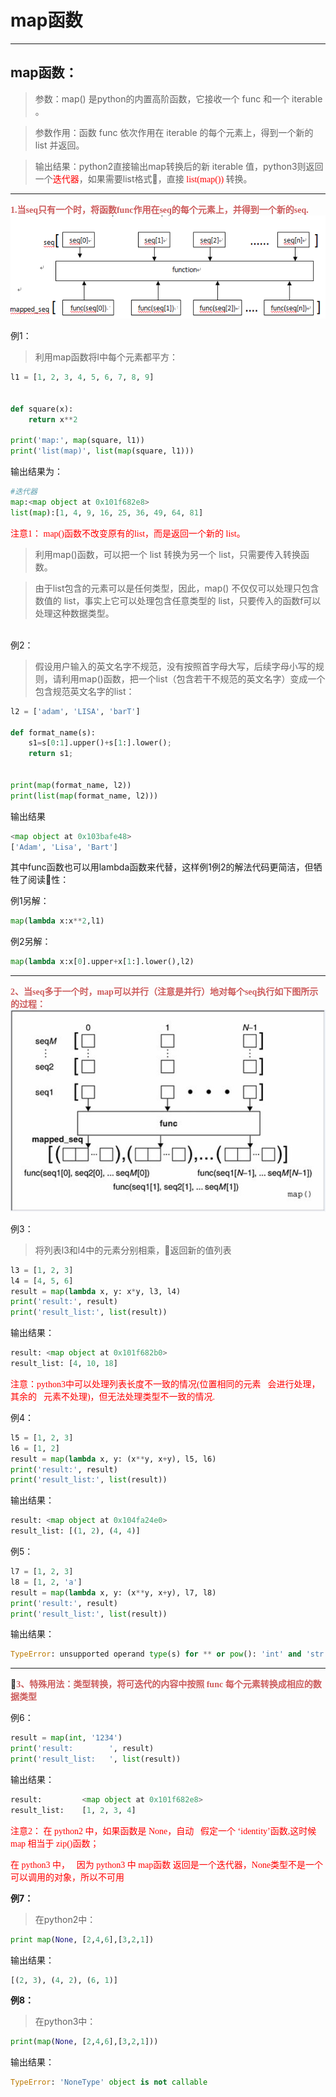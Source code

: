 # map函数
-------


## map函数：

> 参数：map() 是python的内置高阶函数，它接收一个 func 和一个 iterable 。

>  参数作用：函数 func 依次作用在 iterable 的每个元素上，得到一个新的 list 并返回。

> 输出结果：python2直接输出map转换后的新 iterable 值，python3则返回一个<font color=red face="微软雅黑">迭代器</font>，如果需要list格式，直接<font color=red face="微软雅黑"> list(map()) </font>转换。

- - -

**<font color=indianred face="微软雅黑">1.当seq只有一个时，将函数func作用在seq的每个元素上，并得到一个新的seq.</font>**
<br/>
![map原理1](./image/01_map函数/map原理1.png)
<br/>

例1：
> 利用map函数将l中每个元素都平方：

```python
l1 = [1, 2, 3, 4, 5, 6, 7, 8, 9]


def square(x):
    return x**2

print('map:', map(square, l1))
print('list(map)', list(map(square, l1)))
```
输出结果为：

```python
#迭代器
map:<map object at 0x101f682e8>
list(map):[1, 4, 9, 16, 25, 36, 49, 64, 81]
```


<font color=red face="微软雅黑">注意1：
map()函数不改变原有的list，而是返回一个新的 list。</font>
> 利用map()函数，可以把一个 list 转换为另一个 list，只需要传入转换函数。

> 由于list包含的元素可以是任何类型，因此，map() 不仅仅可以处理只包含数值的 list，事实上它可以处理包含任意类型的 list，只要传入的函数f可以处理这种数据类型。

<br/>
例2：

> 假设用户输入的英文名字不规范，没有按照首字母大写，后续字母小写的规则，请利用map()函数，把一个list（包含若干不规范的英文名字）变成一个包含规范英文名字的list：

```python
l2 = ['adam', 'LISA', 'barT']

def format_name(s):
    s1=s[0:1].upper()+s[1:].lower();
    return s1;


print(map(format_name, l2))
print(list(map(format_name, l2)))
```

输出结果

```python
<map object at 0x103bafe48>
['Adam', 'Lisa', 'Bart']
```

其中func函数也可以用lambda函数来代替，这样例1例2的解法代码更简洁，但牺牲了阅读性：

例1另解：
```python
map(lambda x:x**2,l1)
```


例2另解：

```python
map(lambda x:x[0].upper+x[1:].lower(),l2)
```

* * *

**<font color=indianred face="微软雅黑">2、当seq多于一个时，map可以并行（注意是并行）地对每个seq执行如下图所示的过程：</font>**
<br/>
![map原理2](./image/01_map函数/map原理2.jpg)
<br/>

例3：
> 将列表l3和l4中的元素分别相乘，返回新的值列表

```python
l3 = [1, 2, 3]
l4 = [4, 5, 6]
result = map(lambda x, y: x*y, l3, l4)
print('result:', result)
print('result_list:', list(result))
```

输出结果：
```python
result: <map object at 0x101f682b0>
result_list: [4, 10, 18]
```

<font color=red face="微软雅黑">注意：python3中可以处理列表长度不一致的情况(位置相同的元素会进行处理，其余的元素不处理)，但无法处理类型不一致的情况.</font>

例4：

```python
l5 = [1, 2, 3]
l6 = [1, 2]
result = map(lambda x, y: (x**y, x+y), l5, l6)
print('result:', result)
print('result_list:', list(result))
```

输出结果：

```python
result: <map object at 0x104fa24e0>
result_list: [(1, 2), (4, 4)]
```

例5：
```python
l7 = [1, 2, 3]
l8 = [1, 2, 'a']
result = map(lambda x, y: (x**y, x+y), l7, l8)
print('result:', result)
print('result_list:', list(result))
```

输出结果：
```python
TypeError: unsupported operand type(s) for ** or pow(): 'int' and 'str'
```

* * *

**<font color=indianred face='微软雅黑'>3、特殊用法：类型转换，将可迭代的内容中按照 func 每个元素转换成相应的数据类型</font>**

例6：
```python
result = map(int, '1234')
print('result:        ', result)
print('result_list:   ', list(result))
```
输出结果：
```python
result:         <map object at 0x101f682e8>
result_list:    [1, 2, 3, 4]
```

<font color=red face='微软雅黑'> 注意2：
在 python2 中，如果函数是 None，自动假定一个 ‘identity’函数,这时候 map 相当于 zip()函数；</font>

<font color=red face='微软雅黑'>在 python3 中，因为 python3 中 map函数 返回是一个迭代器，None类型不是一个可以调用的对象，所以不可用</font>

**例7：**
> 在python2中：

```python
print map(None, [2,4,6],[3,2,1])
```

输出结果：
```python
[(2, 3), (4, 2), (6, 1)]
```

**例8：**
> 在python3中：

```python
print(map(None, [2,4,6],[3,2,1]))
```

输出结果：
```python
TypeError: 'NoneType' object is not callable
```
